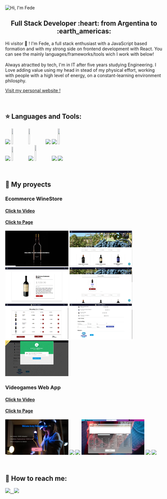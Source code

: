 ![Hi, I'm Fede](https://github.com/fedecontegrand/fedecontegrand/blob/main/Banner%20de%20LinkedIn%20Lugar%20de%20Trabajo%20Ordenado.gif)

<h2 align="center">
Full Stack Developer :heart: from Argentina to :earth_americas:
</h2>

<p>
  Hi visitor 👋 ! I'm Fede, a full stack enthusiast with a JavaScript based formation and with my strong side on frontend development with React. You can see the mainly languages/frameworks/tools wich I work with below! <br></br>
  Always atractted by tech, I'm in IT after five years studying Engineering. I Love adding value using my head in stead of my physical effort, working with people with a high    level of energy, on a constant-learning environment philosphy.
  
</p>

<a href="https://fedecontegrand.github.io/fedesportfolio/" target="_blank"> Visit my personal website ! </a>

&nbsp;&nbsp;

## :star: Languages and Tools:

<p>
  <code><img width="10%" src="https://www.vectorlogo.zone/logos/w3_html5/w3_html5-ar21.svg"></code>
  <code><img width="10%" height="50px" src="https://github.com/WanCirone/wancirone/blob/main/logos/javascript-1.svg"></code>
  <code><img width="10%" height="50px" src="https://www.npmjs.com/npm-avatar/eyJhbGciOiJIUzI1NiIsInR5cCI6IkpXVCJ9.eyJhdmF0YXJVUkwiOiJodHRwczovL3MuZ3JhdmF0YXIuY29tL2F2YXRhci8zZTJiMzQyNjE2ODIyZjhlYWJjOWRkMzkzODQwZGI0YT9zaXplPTQ5NiZkZWZhdWx0PXJldHJvIn0.2myIrOz_3ioMo9FxlLEKnhb_5MtHitak-6mErMUI-s8"></code>
  <code><img width="10%" src="https://www.vectorlogo.zone/logos/git-scm/git-scm-ar21.svg"></code>
  <code><img width="10%" src="https://www.vectorlogo.zone/logos/getbootstrap/getbootstrap-ar21.svg"></code>
  <code><img width="10%" height="50px" src="https://github.com/WanCirone/wancirone/blob/main/logos/material-ui-1.svg"></code>
  <br />
  <code><img width="10%" src="https://www.vectorlogo.zone/logos/reactjs/reactjs-ar21.svg"></code>
  <code><img width="10%" height="45" src="https://cdn.worldvectorlogo.com/logos/redux.svg"></code>
  <code><img width="10%" src="https://www.vectorlogo.zone/logos/nodejs/nodejs-ar21.svg"></code>
  <code><img  width="10%" height="50px" src="https://github.com/WanCirone/wancirone/blob/main/logos/expressjs.svg"></code>
  <code><img width="10%" src="https://www.vectorlogo.zone/logos/postgresql/postgresql-ar21.svg"></code>
  <code><img width="10%" src="https://www.vectorlogo.zone/logos/sequelizejs/sequelizejs-ar21.svg"></code>
  <br />
</p>

&nbsp;

## :pushpin: My proyects
<div>
<h3>Ecommerce WineStore</h3>
  <h4><a href="https://youtu.be/Ex7Us7j5gOY" target="_blank">Click to Video</a></h4>
  <h4><a href="https://pf-vinos-ecommerce.vercel.app/" target="_blank">Click to Page</a></h4>
</div>
<p>
 <a><img width="40%"  src="https://github.com/fedecontegrand/fedecontegrand/blob/main/images/pedidotopia/image001.jpg"></a>
 <a><img width="40%"  src="https://github.com/fedecontegrand/fedecontegrand/blob/main/images/pedidotopia/image002.jpg"></a>
 <a><img width="40%"  src="https://github.com/fedecontegrand/fedecontegrand/blob/main/images/pedidotopia/image003.jpg"></a>
 <a><img width="40%"  src="https://github.com/fedecontegrand/fedecontegrand/blob/main/images/pedidotopia/image005.jpg"></a>
 <a><img width="40%"  src="https://github.com/fedecontegrand/fedecontegrand/blob/main/images/pedidotopia/image008.jpg"></a>
 <a><img width="40%"  src="https://github.com/fedecontegrand/fedecontegrand/blob/main/images/pedidotopia/image011.jpg"></a>
 <a><img width="40%"  src="https://github.com/fedecontegrand/fedecontegrand/blob/main/images/pedidotopia/image016.jpg"></a>
</p> 
<h3>Videogames Web App</h3>
<h4><a href="https://www.youtube.com/watch?v=tjivRgyM8yw" >Click to Video</a></h4>
<h4><a href="https://pi-videogames-ft14-a.vercel.app/"><h4>Click to Page</a></h4>
<p>
  <a><img width="40%"  src="https://github.com/fedecontegrand/fedecontegrand/blob/main/images/petStore/PI1.png"></a>
  <a><img width="40%"  src="https://github.com/fedecontegrand/fedecontegrand/blob/main/images/petStore/PI2.png"></a>
  <a><img width="40%"  src="https://github.com/fedecontegrand/fedecontegrand/blob/main/images/petStore/PI3.png"></a>
  <a><img width="40%" src="https://github.com/fedecontegrand/fedecontegrand/blob/main/images/petStore/PI4.png"></a>
  <a><img width="40%"  src="https://github.com/fedecontegrand/fedecontegrand/blob/main/images/petStore/PI5.png"></a>
  <a><img width="40%"  src="https://github.com/fedecontegrand/fedecontegrand/blob/main/images/petStore/PI7.png"></a>
</p>

&nbsp;

## :paperclip: How to reach me:
<span >
<a href="https://www.linkedin.com/in/federico-conte-grand/" ><img width="5%" src="https://github.com/WanCirone/wancirone/blob/main/logos/linkedin-icon.png"> &nbsp;
<a href="mailto:fede.contegrand@gmail.com" ><img width="5%" src="https://github.com/WanCirone/wancirone/blob/main/logos/gmail-icon%20green.png">
</span>


